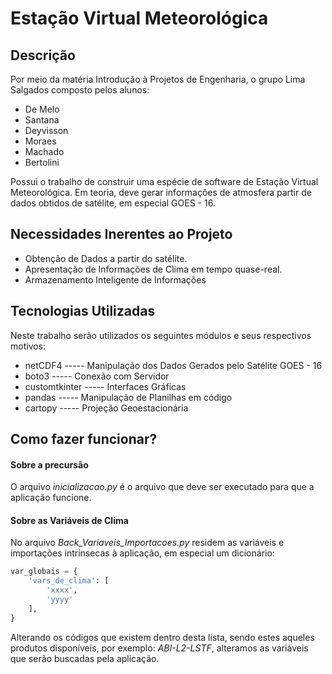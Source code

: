 # Estação Virtual Meteorológica
 
## Descrição

Por meio da matéria Introdução à Projetos de Engenharia,
o grupo Lima Salgados composto pelos alunos:

* De Melo
* Santana 
* Deyvisson
* Moraes
* Machado
* Bertolini

Possui o trabalho de construir uma espécie de software de
Estação Virtual Meteorológica. Em teoria, deve gerar
informações de atmosfera partir de dados obtidos de satélite,
em especial GOES - 16.

## Necessidades Inerentes ao Projeto

* Obtenção de Dados a partir do satélite.
* Apresentação de Informações de Clima em tempo quase-real.
* Armazenamento Inteligente de Informações

## Tecnologias Utilizadas

Neste trabalho serão utilizados os seguintes módulos e seus respectivos
motivos:

* netCDF4 ----- Manipulação dos Dados Gerados pelo Satélite GOES - 16
* boto3 ----- Conexão com Servidor
* customtkinter ----- Interfaces Gráficas
* pandas ----- Manipulação de Planilhas em código
* cartopy ----- Projeção Geoestacionária

## Como fazer funcionar?

#### Sobre a precursão
O arquivo _inicializacao.py_ é o arquivo que deve ser executado
para que a aplicação funcione.

#### Sobre as Variáveis de Clima
No arquivo *Back_Variaveis_Importacoes.py* residem as variáveis 
e importações intrínsecas à aplicação, em especial um dicionário:
```python
var_globais = {
    'vars_de_clima': [
        'xxxx',
        'yyyy'
    ],
}
```
Alterando os códigos que existem dentro desta lista, sendo estes
aqueles produtos disponíveis, por exemplo: _ABI-L2-LSTF_, alteramos
as variáveis que serão buscadas pela aplicação.
